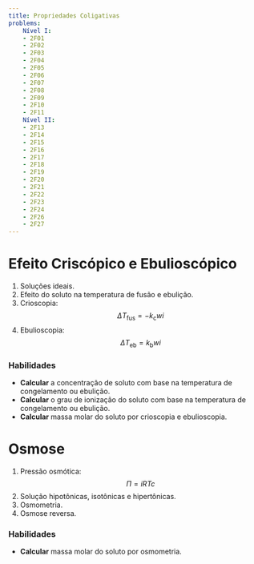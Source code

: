 ```yaml
---
title: Propriedades Coligativas
problems:
    Nível I:
    - 2F01
    - 2F02
    - 2F03
    - 2F04
    - 2F05
    - 2F06
    - 2F07
    - 2F08
    - 2F09
    - 2F10
    - 2F11
    Nível II:
    - 2F13
    - 2F14
    - 2F15
    - 2F16
    - 2F17
    - 2F18
    - 2F19
    - 2F20
    - 2F21
    - 2F22
    - 2F23
    - 2F24
    - 2F26
    - 2F27
---
```


# Efeito Criscópico e Ebulioscópico

1. Soluções ideais.
2. Efeito do soluto na temperatura de fusão e ebulição.
3. Crioscopia:
   $$
   \Delta T_\text{fus} = -k_\text{c} w i
   $$
3. Ebulioscopia:
   $$
   \Delta T_\text{eb} = k_\text{b} w i
   $$

### Habilidades

- **Calcular** a concentração de soluto com base na temperatura de congelamento ou ebulição.
- **Calcular** o grau de ionização do soluto com base na temperatura de congelamento ou ebulição.
- **Calcular** massa molar do soluto por crioscopia e ebulioscopia.

# Osmose

1. Pressão osmótica:
   $$
   \Pi = i RT c
   $$
2. Solução hipotônicas, isotônicas e hipertônicas.
3. Osmometria.
4. Osmose reversa.

### Habilidades

- **Calcular** massa molar do soluto por osmometria.
